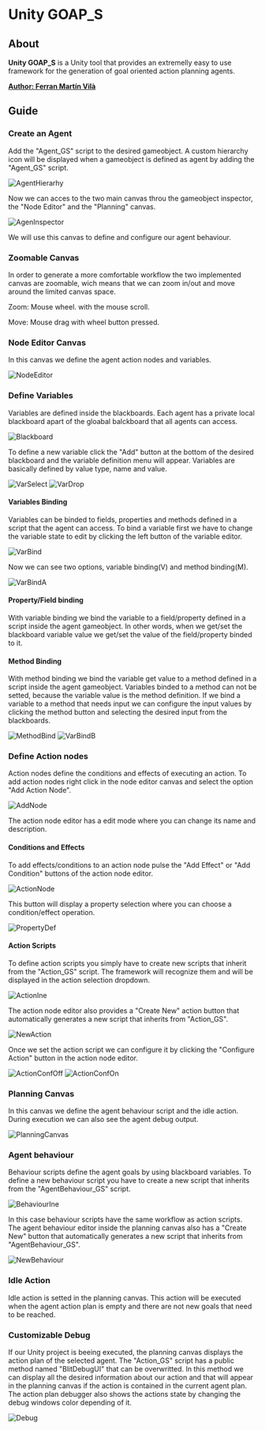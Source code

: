 # Unity GOAP_S
## About
**Unity GOAP_S** is a Unity tool that provides an extremelly easy to use framework for the generation of goal oriented action planning agents.

[**Author: Ferran Martín Vilà**](https://www.linkedin.com/in/ferran-mart%C3%ADn-vil%C3%A0-9b1293165/)

## Guide
### Create an Agent
Add the "Agent_GS" script to the desired gameobject. A custom hierarchy icon will be displayed when a gameobject is defined as agent by adding the "Agent_GS" script. 

![AgentHierarhy](https://github.com/ferranmartinvila/Unity-GOAP_S/blob/master/Screenshots/agent_hierarchy.PNG)

Now we can acces to the two main canvas throu the gameobject inspector, the "Node Editor" and the "Planning" canvas.

![AgenInspector](https://github.com/ferranmartinvila/Unity-GOAP_S/blob/master/Screenshots/agent_inspector.PNG)

We will use this canvas to define and configure our agent behaviour.

### Zoomable Canvas
In order to generate a more comfortable workflow the two implemented canvas are zoomable, wich means that we can zoom in/out and move around the limited canvas space.

Zoom: Mouse wheel. with the mouse scroll.

Move: Mouse drag with wheel button pressed.

### Node Editor Canvas
In this canvas we define the agent action nodes and variables.

![NodeEditor](https://github.com/ferranmartinvila/Unity-GOAP_S/blob/master/Screenshots/node_editor.PNG)

### Define Variables
Variables are defined inside the blackboards. Each agent has a private local blackboard apart of the gloabal balckboard that all agents can access. 

![Blackboard](https://github.com/ferranmartinvila/Unity-GOAP_S/blob/master/Screenshots/blackboard.PNG)

To define a new variable click the "Add" button at the bottom of the desired blackboard and the variable definition menu will appear. Variables are basically defined by value type, name and value.

![VarSelect](https://github.com/ferranmartinvila/Unity-GOAP_S/blob/master/Screenshots/var_select.PNG)
![VarDrop](https://github.com/ferranmartinvila/Unity-GOAP_S/blob/master/Screenshots/var_select_drop.PNG)

#### Variables Binding
Variables can be binded to fields, properties and methods defined in a script that the agent can access. To bind a variable first we have to change the variable state to edit by clicking the left button of the variable editor. 

![VarBind](https://github.com/ferranmartinvila/Unity-GOAP_S/blob/master/Screenshots/var_bind.PNG)

Now we can see two options, variable binding(V) and method binding(M).

![VarBindA](https://github.com/ferranmartinvila/Unity-GOAP_S/blob/master/Screenshots/var_bind_a.PNG)

#### Property/Field binding
With variable binding we bind the variable to a field/property defined in a script inside the agent gameobject. In other words, when we get/set the blackboard variable value we get/set the value of the field/property binded to it.

#### Method Binding
With method binding we bind the variable get value to a method defined in a script inside the agent gameobject. Variables binded to a method can not be setted, because the variable value is the method definition. If we bind a variable to a method that needs input we can configure the input values by clicking the method button and selecting the desired input from the blackboards.

![MethodBind](https://github.com/ferranmartinvila/Unity-GOAP_S/blob/master/Screenshots/method_bind.PNG)
![VarBindB](https://github.com/ferranmartinvila/Unity-GOAP_S/blob/master/Screenshots/var_bind_b.PNG)

### Define Action nodes
Action nodes define the conditions and effects of executing an action. To add action nodes right click in the node editor canvas and select the option "Add Action Node". 

![AddNode](https://github.com/ferranmartinvila/Unity-GOAP_S/blob/master/Screenshots/add_node.PNG)

The action node editor has a edit mode where you can change its name and description. 

#### Conditions and Effects
To add effects/conditions to an action node pulse the "Add Effect" or "Add Condition" buttons of the action node editor.

![ActionNode](https://github.com/ferranmartinvila/Unity-GOAP_S/blob/master/Screenshots/action_node.PNG)

This button will display a property selection where you can choose a condition/effect operation.

![PropertyDef](https://github.com/ferranmartinvila/Unity-GOAP_S/blob/master/Screenshots/property_def.PNG)

#### Action Scripts
To define action scripts you simply have to create new scripts that inherit from the "Action_GS" script. The framework will recognize them and will be displayed in the action selection dropdown. 

![ActionIne](https://github.com/ferranmartinvila/Unity-GOAP_S/blob/master/Screenshots/action_inherit.PNG)

The action node editor also provides a "Create New" action button that automatically generates a new script that inherits from "Action_GS".

![NewAction](https://github.com/ferranmartinvila/Unity-GOAP_S/blob/master/Screenshots/new_action.PNG)

Once we set the action script we can configure it by clicking the "Configure Action" button in the action node editor.

![ActionConfOff](https://github.com/ferranmartinvila/Unity-GOAP_S/blob/master/Screenshots/action_config_off.PNG)
![ActionConfOn](https://github.com/ferranmartinvila/Unity-GOAP_S/blob/master/Screenshots/action_config_on.PNG)

### Planning Canvas
In this canvas we define the agent behaviour script and the idle action. During execution we can also see the agent debug output.

![PlanningCanvas](https://github.com/ferranmartinvila/Unity-GOAP_S/blob/master/Screenshots/planning_canvas.PNG)

### Agent behaviour
Behaviour scripts define the agent goals by using blackboard variables. To define a new behaviour script you have to create a new script that inherits from the "AgentBehaviour_GS" script.

![BehaviourIne](https://github.com/ferranmartinvila/Unity-GOAP_S/blob/master/Screenshots/behaviour_inherit.PNG)

In this case behaviour scripts have the same workflow as action scripts. The agent behaviour editor inside the planning canvas also has a "Create New" button that automatically generates a new script that inherits from "AgentBehaviour_GS".

![NewBehaviour](https://github.com/ferranmartinvila/Unity-GOAP_S/blob/master/Screenshots/new_behaviour.PNG)

### Idle Action
Idle action is setted in the planning canvas. This action will be executed when the agent action plan is empty and there are not new goals that need to be reached.

### Customizable Debug
If our Unity project is beeing executed, the planning canvas displays the action plan of the selected agent. The "Action_GS" script has a public method named "BlitDebugUI" that can be overwritted. In this method we can display all the desired information about our action and that will appear in the planning canvas if the action is contained in the current agent plan. The action plan debugger also shows the actions state by changing the debug windows color depending of it.

![Debug](https://github.com/ferranmartinvila/Unity-GOAP_S/blob/master/Screenshots/debug.PNG)
